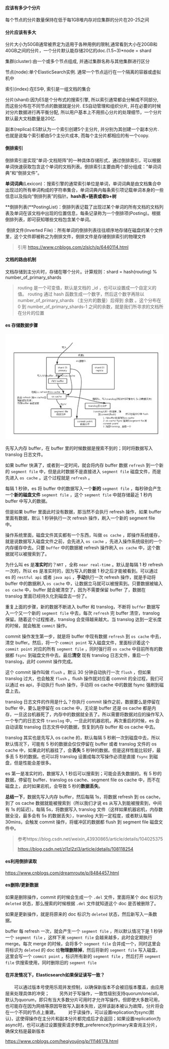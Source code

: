 ####  应该有多少个分片

 每个节点的分片数量保持在低于每1GB堆内存对应集群的分片在20-25之间

#### 分片应该有多大

分片大小为50GB通常被界定为适用于各种用例的限制,通常看到大小在20GB和40GB之间的分片，一个分片默认能存储20亿的doc.(1.5~3)*node = shard

集群(cluster):由一个或多个节点组成, 并通过集群名称与其他集群进行区分

节点(node):单个ElasticSearch实例. 通常一个节点运行在一个隔离的容器或虚拟机中

索引(index):在ES中, 索引是一组文档的集合

分片(shard):因为ES是个分布式的搜索引擎, 所以索引通常都会分解成不同部分, 而这些分布在不同节点的数据就是分片. ES自动管理和组织分片, 并在必要的时候对分片数据进行再平衡分配, 所以用户基本上不用担心分片的处理细节，一个分片默认最大文档数量是20亿.

副本(replica):ES默认为一个索引创建5个主分片, 并分别为其创建一个副本分片. 也就是说每个索引都由5个主分片成本, 而每个主分片都相应的有一个copy.

#### 倒排索引

倒排索引是实现“单词-文档矩阵”的一种具体存储形式，通过倒排索引，可以根据单词快速获取包含这个单词的文档列表。倒排索引主要由两个部分组成：“单词词典”和“倒排文件”。

​    **单词词典**(Lexicon)：搜索引擎的通常索引单位是单词，单词词典是由文档集合中出现过的所有单词构成的字符串集合，单词词典内每条索引项记载单词本身的一些信息以及指向“倒排列表”的指针。**hash表+链表或者b+树**

​    **倒排列表(**PostingList)：倒排列表记载了出现过某个单词的所有文档的文档列表及单词在该文档中出现的位置信息，每条记录称为一个倒排项(Posting)。根据倒排列表，即可获知哪些文档包含某个单词。

​    倒排文件(Inverted File)：所有单词的倒排列表往往顺序地存储在磁盘的某个文件里，这个文件即被称之为倒排文件，倒排文件是存储倒排索引的物理文件

> 引用 https://www.cnblogs.com/zlslch/p/6440114.html

#### 文档的路由机制

文档存储到主分片时，存储在哪个分片。计算规则：shard = hash(routing) % number_of_primary_shards

>  routing 是一个可变值，默认是文档的 _id ，也可以设置成一个自定义的值。 routing 通过 hash 函数生成一个数字，然后这个数字再除以 number_of_primary_shards （主分片的数量）后得到 余数 。这个分布在 0 到 number_of_primary_shards-1 之间的余数，就是我们所寻求的文档所在分片的位置

#### es 存储数据步骤

![img](..\image\es\save,png)

先写入内存 buffer，在 buffer 里的时候数据是搜索不到的；同时将数据写入 translog 日志文件。

如果 buffer 快满了，或者到一定时间，就会将内存 buffer 数据 `refresh` 到一个新的 `segment file` 中，但是此时数据不是直接进入 `segment file` 磁盘文件，而是先进入 `os cache` 。这个过程就是 `refresh` 。

每隔 1 秒钟，es 将 buffer 中的数据写入一个**新的** `segment file` ，每秒钟会产生一个**新的磁盘文件** `segment file` ，这个 `segment file` 中就存储最近 1 秒内 buffer 中写入的数据。

但是如果 buffer 里面此时没有数据，那当然不会执行 refresh 操作，如果 buffer 里面有数据，默认 1 秒钟执行一次 refresh 操作，刷入一个新的 segment file 中。

操作系统里面，磁盘文件其实都有一个东西，叫做 `os cache` ，即操作系统缓存，就是说数据写入磁盘文件之前，会先进入 `os cache` ，先进入操作系统级别的一个内存缓存中去。只要 `buffer` 中的数据被 refresh 操作刷入 `os cache` 中，这个数据就可以被搜索到了。

为什么叫 es 是**准实时**的？`NRT` ，全称 `near real-time` 。默认是每隔 1 秒 refresh 一次的，所以 es 是准实时的，因为写入的数据 1 秒之后才能被看到。可以通过 es 的 `restful api` 或者 `java api` ，**手动**执行一次 refresh 操作，就是手动将 buffer 中的数据刷入 `os cache` 中，让数据立马就可以被搜索到。只要数据被输入 `os cache` 中，buffer 就会被清空了，因为不需要保留 buffer 了，数据在 translog 里面已经持久化到磁盘去一份了。

重复上面的步骤，新的数据不断进入 buffer 和 translog，不断将 `buffer` 数据写入一个又一个新的 `segment file` 中去，每次 `refresh` 完 buffer 清空，translog 保留。随着这个过程推进，translog 会变得越来越大。当 translog 达到一定长度的时候，就会触发 `commit` 操作。

commit 操作发生第一步，就是将 buffer 中现有数据 `refresh` 到 `os cache` 中去，清空 buffer。然后，将一个 `commit point` 写入磁盘文件，里面标识着这个 `commit point` 对应的所有 `segment file` ，同时强行将 `os cache` 中目前所有的数据都 `fsync` 到磁盘文件中去。最后**清空** 现有 translog 日志文件，重启一个 translog，此时 commit 操作完成。

这个 commit 操作叫做 `flush` 。默认 30 分钟自动执行一次 `flush` ，但如果 translog 过大，也会触发 `flush` 。flush 操作就对应着 commit 的全过程，我们可以通过 es api，手动执行 flush 操作，手动将 os cache 中的数据 fsync 强刷到磁盘上去。

translog 日志文件的作用是什么？你执行 commit 操作之前，数据要么是停留在 buffer 中，要么是停留在 os cache 中，无论是 buffer 还是 os cache 都是内存，一旦这台机器死了，内存中的数据就全丢了。所以需要将数据对应的操作写入一个专门的日志文件 `translog` 中，一旦此时机器宕机，再次重启的时候，es 会自动读取 translog 日志文件中的数据，恢复到内存 buffer 和 os cache 中去。

translog 其实也是先写入 os cache 的，默认每隔 5 秒刷一次到磁盘中去，所以默认情况下，可能有 5 秒的数据会仅仅停留在 buffer 或者 translog 文件的 os cache 中，如果此时机器挂了，会**丢失** 5 秒钟的数据。但是这样性能比较好，最多丢 5 秒的数据。也可以将 translog 设置成每次写操作必须是直接 `fsync` 到磁盘，但是性能会差很多。

es 第一是准实时的，数据写入 1 秒后可以搜索到；可能会丢失数据的。有 5 秒的数据，停留在 buffer、translog os cache、segment file os cache 中，而不在磁盘上，此时如果宕机，会导致 5 秒的**数据丢失**。

**总结一下**，数据先写入内存 buffer，然后每隔 1s，将数据 refresh 到 os cache，到了 os cache 数据就能被搜索到（所以我们才说 es 从写入到能被搜索到，中间有 1s 的延迟）。每隔 5s，将数据写入 translog 文件（这样如果机器宕机，内存数据全没，最多会有 5s 的数据丢失），translog 大到一定程度，或者默认每隔 30mins，会触发 commit 操作，将缓冲区的数据都 flush 到 segment file 磁盘文件中。

> 参考https://blog.csdn.net/weixin_43930865/article/details/104025375
>
> https://blog.csdn.net/zl1zl2zl3/article/details/108118254

#### es利用倒排读取

https://www.cnblogs.com/dreamroute/p/8484457.html



#### es删除/更新数据

如果是删除操作，commit 的时候会生成一个 `.del` 文件，里面将某个 doc 标识为 `deleted` 状态，那么搜索的时候根据 `.del` 文件就知道这个 doc 是否被删除了。

如果是更新操作，就是将原来的 doc 标识为 `deleted` 状态，然后新写入一条数据。

buffer 每 refresh 一次，就会产生一个 `segment file` ，所以默认情况下是 1 秒钟一个 `segment file` ，这样下来 `segment file` 会越来越多，此时会定期执行 merge。每次 merge 的时候，会将多个 `segment file` 合并成一个，同时这里会将标识为 `deleted` 的 doc 给**物理删除掉**，然后将新的 `segment file` 写入磁盘，这里会写一个 `commit point` ，标识所有新的 `segment file` ，然后打开 `segment file` 供搜索使用，同时删除旧的 `segment file` 

#### 在并发情况下，Elasticsearch如果保证读写一致？

　　可以通过版本号使用乐观并发控制，以确保新版本不会被旧版本覆盖，由应用层来处理具体的冲突；
　　另外对于写操作，一致性级别支持quorum/one/all，默认为quorum，即只有当大多数分片可用时才允许写操作。但即使大多数可用，也可能存在因为网络等原因导致写入副本失败，这样该副本被认为故障，分片将会在一个不同的节点上重建。
　　对于读操作，可以设置replication为sync(默认)，这使得操作在主分片和副本分片都完成后才会返回；如果设置replication为async时，也可以通过设置搜索请求参数_preference为primary来查询主分片，确保文档是最新版本

https://www.cnblogs.com/heqiyoujing/p/11146178.html